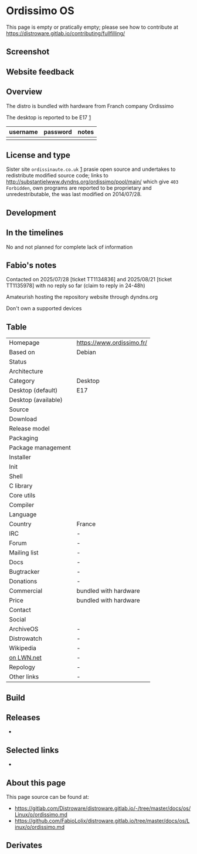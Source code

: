 # Ordissimo OS

This page is empty or pratically empty; please see how to contribute at <https://distroware.gitlab.io/contributing/fullfilling/>

## Screenshot


## Website feedback


## Overview

The distro is bundled with hardware from Franch company Ordissimo

The desktop is reported to be E17 [1](https://it.frwiki.wiki/wiki/Ordissimo)


| username | password | notes |
|----------|----------|-------|
|  |  |  |


## License and type

Sister site `ordissinaute.co.uk` [1](https://www.ordissinaute.co.uk/ordissimo/fiche-pratique/2014-07-28-licences-du-systeme-d-exploitation-ordissimo) prasie open source and undertakes to redistribute modified source code; links to <http://substantielwww.dyndns.org/ordissimo/pool/main/> which give `403 Forbidden`, own programs are reported to be proprietary and unredestributable, the was last modified on 2014/07/28.


## Development



## In the timelines

No and not planned for complete lack of information


## Fabio's notes

Contacted on 2025/07/28 [ticket TT1134836] and 2025/08/21 [ticket TT1135978] with no reply so far (claim to reply in 24-48h)

Amateurish hosting the repository website through dyndns.org

Don't own a supported devices


## Table

|                       |  |
|-----------------------|--|
| Homepage              | <https://www.ordissimo.fr/> |
| Based on              | Debian |
| Status                |  |
| Architecture          |  |
| Category              | Desktop |
| Desktop (default)     | E17 |
| Desktop (available)   |  |
| Source                |  |
| Download              |  |
| Release model         |  |
| Packaging             |  |
| Package management    |  |
| Installer             |  |
| Init                  |  |
| Shell                 |  |
| C library             |  |
| Core utils            |  |
| Compiler              |  |
| Language              |  |
| Country               | France |
| IRC                   | - |
| Forum                 | - |
| Mailing list          | - |
| Docs                  | - |
| Bugtracker            | - |
| Donations             | - |
| Commercial            | bundled with hardware |
| Price                 | bundled with hardware |
| Contact               |  |
| Social                | <br> |
| ArchiveOS             | - |
| Distrowatch           | - |
| Wikipedia             | - |
| [on LWN.net](https://lwn.net/Distributions/) | - |
| Repology              | - |
| Other links           | - <br> |


## Build



## Releases

* 


## Selected links

* 


## About this page

This page source can be found at:

* <https://gitlab.com/Distroware/distroware.gitlab.io/-/tree/master/docs/os/Linux/o/ordissimo.md>
* <https://github.com/FabioLolix/distroware.gitlab.io/tree/master/docs/os/Linux/o/ordissimo.md>


## Derivates


